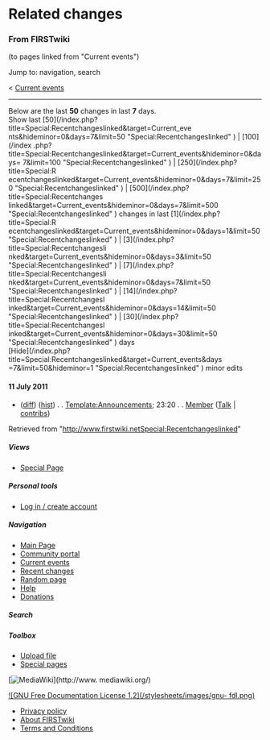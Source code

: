 
# Related changes

### From FIRSTwiki

(to pages linked from "Current events")

Jump to: navigation, search

&lt; [Current events](/index.php?title=Current_events&redirect=no "Current
events" )  

* * *

Below are the last **50** changes in last **7** days.  
Show last [50](/index.php?title=Special:Recentchangeslinked&target=Current_eve
nts&hideminor=0&days=7&limit=50 "Special:Recentchangeslinked" ) | [100](/index
.php?title=Special:Recentchangeslinked&target=Current_events&hideminor=0&days=
7&limit=100 "Special:Recentchangeslinked" ) | [250](/index.php?title=Special:R
ecentchangeslinked&target=Current_events&hideminor=0&days=7&limit=250
"Special:Recentchangeslinked" ) | [500](/index.php?title=Special:Recentchanges
linked&target=Current_events&hideminor=0&days=7&limit=500
"Special:Recentchangeslinked" ) changes in last [1](/index.php?title=Special:R
ecentchangeslinked&target=Current_events&hideminor=0&days=1&limit=50
"Special:Recentchangeslinked" ) | [3](/index.php?title=Special:Recentchangesli
nked&target=Current_events&hideminor=0&days=3&limit=50
"Special:Recentchangeslinked" ) | [7](/index.php?title=Special:Recentchangesli
nked&target=Current_events&hideminor=0&days=7&limit=50
"Special:Recentchangeslinked" ) | [14](/index.php?title=Special:Recentchangesl
inked&target=Current_events&hideminor=0&days=14&limit=50
"Special:Recentchangeslinked" ) | [30](/index.php?title=Special:Recentchangesl
inked&target=Current_events&hideminor=0&days=30&limit=50
"Special:Recentchangeslinked" ) days  
[Hide](/index.php?title=Special:Recentchangeslinked&target=Current_events&days
=7&limit=50&hideminor=1 "Special:Recentchangeslinked" ) minor edits

#### 11 July 2011

  * ([diff](/index.php?title=Template:Announcements&curid=2621&diff=80765&oldid=80582 "Template:Announcements" )) ([hist](/index.php?title=Template:Announcements&curid=2621&action=history "Template:Announcements" )) . . [Template:Announcements](Template:Announcements "Template:Announcements" ); 23:20 . . [Member](User:Member "User:Member" ) ([Talk](User_talk:Member "User talk:Member" ) | [contribs](/index.php?title=Special:Contributions&target=Member "Special:Contributions" ))

Retrieved from
"<http://www.firstwiki.netSpecial:Recentchangeslinked>"

##### Views

  * [Special Page](Special:Recentchangeslinked/Current_events)

##### Personal tools

  * [Log in / create account](/index.php?title=Special:Userlogin&returnto=Special:Recentchangeslinked)

[](Main_Page "Main Page" )

##### Navigation

  * [Main Page](Main_Page)
  * [Community portal](FIRSTwiki:Community_portal)
  * [Current events](Current_events)
  * [Recent changes](Special:Recentchanges)
  * [Random page](Special:Random)
  * [Help](FIRSTwiki:Help)
  * [Donations](FIRSTwiki:Site_support)

##### Search



##### Toolbox

  * [Upload file](Special:Upload)
  * [Special pages](Special:Specialpages)

[![MediaWiki](/skins/common/images/poweredby_mediawiki_88x31.png)](http://www.
mediawiki.org/)

[![GNU Free Documentation License 1.2](/stylesheets/images/gnu-
fdl.png)](http://www.gnu.org/copyleft/fdl.html)

  * [Privacy policy](FIRSTwiki:Privacy_policy "FIRSTwiki:Privacy policy" )
  * [About FIRSTwiki](FIRSTwiki:About "FIRSTwiki:About" )
  * [Terms and Conditions](FIRSTwiki:Terms_and_conditions "FIRSTwiki:Terms and conditions" )

